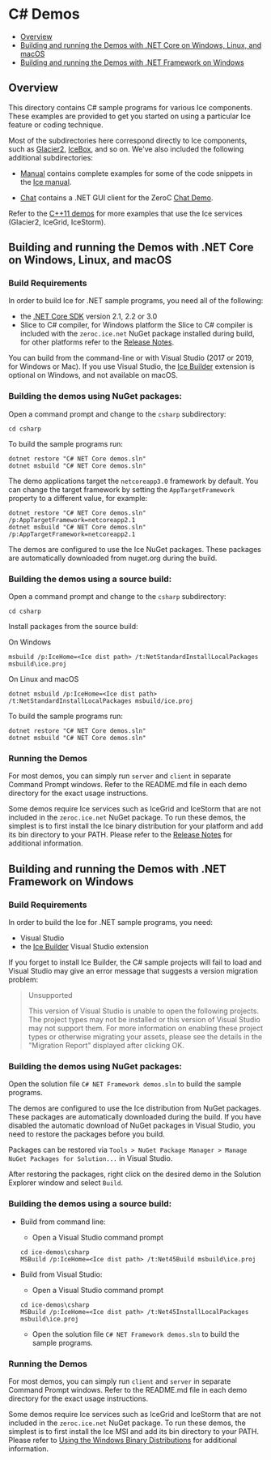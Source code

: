 # C# Demos

- [Overview](#overview)
- [Building and running the Demos with .NET Core on Windows, Linux, and macOS](#building-and-running-the-demos-with-net-core-on-windows-linux-and-macos)
- [Building and running the Demos with .NET Framework on Windows](#building-and-running-the-demos-with-net-framework-on-windows)

## Overview

This directory contains C# sample programs for various Ice components. These
examples are provided to get you started on using a particular Ice feature or
coding technique.

Most of the subdirectories here correspond directly to Ice components, such as
[Glacier2](./Glacier2), [IceBox](./IceBox), and so on. We've also included the
following additional subdirectories:

- [Manual](./Manual) contains complete examples for some of the code snippets
in the [Ice manual][1].

- [Chat](./Chat) contains a .NET GUI client for the ZeroC [Chat Demo][2].

Refer to the [C++11 demos](../cpp11) for more examples that use the Ice services
(Glacier2, IceGrid, IceStorm).

## Building and running the Demos with .NET Core on Windows, Linux, and macOS

### Build Requirements

In order to build Ice for .NET sample programs, you need all of the following:

 - the [.NET Core SDK][5] version 2.1, 2.2 or 3.0
 - Slice to C# compiler, for Windows platform the Slice to C# compiler is included
   with the `zeroc.ice.net` NuGet package installed during build, for other platforms
   refer to the [Release Notes][6].

You can build from the command-line or with Visual Studio (2017 or 2019, for
Windows or Mac). If you use Visual Studio, the [Ice Builder][3] extension is
optional on Windows, and not available on macOS.

### Building the demos using NuGet packages:

Open a command prompt and change to the `csharp` subdirectory:

```
cd csharp
```

To build the sample programs run:

```
dotnet restore "C# NET Core demos.sln"
dotnet msbuild "C# NET Core demos.sln"
```

The demo applications target the `netcoreapp3.0` framework by default. You
can change the target framework by setting the `AppTargetFramework` property
to a different value, for example:

```
dotnet restore "C# NET Core demos.sln" /p:AppTargetFramework=netcoreapp2.1
dotnet msbuild "C# NET Core demos.sln" /p:AppTargetFramework=netcoreapp2.1
```

The demos are configured to use the Ice NuGet packages. These packages are automatically
downloaded from nuget.org during the build.

### Building the demos using a source build:

Open a command prompt and change to the `csharp` subdirectory:

```
cd csharp
```

Install packages from the source build:

On Windows

```
msbuild /p:IceHome=<Ice dist path> /t:NetStandardInstallLocalPackages msbuild\ice.proj
```

On Linux and macOS

```
dotnet msbuild /p:IceHome=<Ice dist path> /t:NetStandardInstallLocalPackages msbuild/ice.proj
```

To build the sample programs run:

```
dotnet restore "C# NET Core demos.sln"
dotnet msbuild "C# NET Core demos.sln"
```

### Running the Demos

For most demos, you can simply run `server` and `client` in separate Command
Prompt windows.  Refer to the README.md file in each demo directory for the
exact usage instructions.

Some demos require Ice services such as IceGrid and IceStorm that are not
included in the `zeroc.ice.net` NuGet package. To run these demos, the simplest
is to first install the Ice binary distribution for your platform  and add its bin
directory to your PATH. Please refer to the [Release Notes][6] for additional information.

## Building and running the Demos with .NET Framework on Windows

### Build Requirements

In order to build the Ice for .NET sample programs, you need:
 * Visual Studio
 * the [Ice Builder][3] Visual Studio extension

If you forget to install Ice Builder, the C# sample projects will fail to load and
Visual Studio may give an error message that suggests a version migration problem:
> Unsupported
>
> This version of Visual Studio is unable to open the following projects. The project types may not be installed or this version of Visual Studio may not support them.
> For more information on enabling these project types or otherwise migrating your assets, please see the details in the "Migration Report" displayed after clicking OK.

### Building the demos using NuGet packages:

Open the solution file `C# NET Framework demos.sln` to build the sample programs.

The demos are configured to use the Ice distribution from NuGet packages. These
packages are automatically downloaded during the build. If you have disabled the
automatic download of NuGet packages in Visual Studio, you need to restore the
packages before you build.

Packages can be restored via `Tools > NuGet Package Manager > Manage NuGet
Packages for Solution...` in Visual Studio.

After restoring the packages, right click on the desired demo in the Solution
Explorer window and select `Build`.

### Building the demos using a source build:

- Build from command line:
  * Open a Visual Studio command prompt
  ```
  cd ice-demos\csharp
  MSBuild /p:IceHome=<Ice dist path> /t:Net45Build msbuild\ice.proj
  ```

- Build from Visual Studio:
  * Open a Visual Studio command prompt
  ```
  cd ice-demos\csharp
  MSBuild /p:IceHome=<Ice dist path> /t:Net45InstallLocalPackages msbuild\ice.proj
  ```

  * Open the solution file `C# NET Framework demos.sln` to build the sample programs.

### Running the Demos

For most demos, you can simply run `client` and `server` in separate Command
Prompt windows.  Refer to the README.md file in each demo directory for the
exact usage instructions.

Some demos require Ice services such as IceGrid and IceStorm that are not
included in the `zeroc.ice.net` NuGet package. To run these demos, the simplest
is to first install the Ice MSI and add its bin directory to your PATH. Please
refer to [Using the Windows Binary Distributions][4] for additional information.

[1]: https://doc.zeroc.com/ice/3.7/introduction
[2]: https://doc.zeroc.com/technical-articles/general-topics/chat-demo
[3]: https://marketplace.visualstudio.com/items?itemName=ZeroCInc.IceBuilder
[4]: https://doc.zeroc.com/ice/3.7/release-notes/using-the-windows-binary-distributions
[5]: https://dotnet.microsoft.com/download/dotnet-core
[6]: https://doc.zeroc.com/rel/ice-releases/ice-3-7/ice-3-7-3-release-notes
